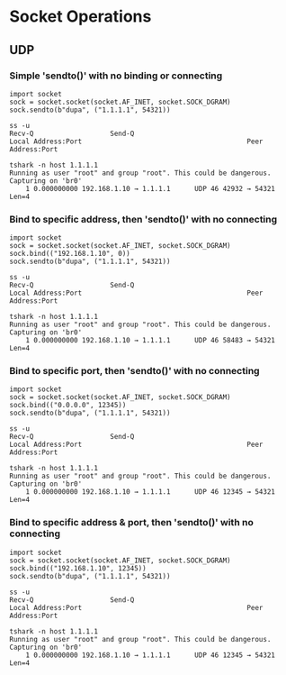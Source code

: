 # Socket Operations

## UDP

### Simple 'sendto()' with no binding or connecting
```
import socket
sock = socket.socket(socket.AF_INET, socket.SOCK_DGRAM)
sock.sendto(b"dupa", ("1.1.1.1", 54321))
```
```
ss -u
Recv-Q                   Send-Q                                       Local Address:Port                                         Peer Address:Port
```
```
tshark -n host 1.1.1.1
Running as user "root" and group "root". This could be dangerous.
Capturing on 'br0'
    1 0.000000000 192.168.1.10 → 1.1.1.1      UDP 46 42932 → 54321 Len=4
```

### Bind to specific address, then 'sendto()' with no connecting
```
import socket
sock = socket.socket(socket.AF_INET, socket.SOCK_DGRAM)
sock.bind(("192.168.1.10", 0))
sock.sendto(b"dupa", ("1.1.1.1", 54321))
```
```
ss -u
Recv-Q                   Send-Q                                       Local Address:Port                                         Peer Address:Port
```
```
tshark -n host 1.1.1.1
Running as user "root" and group "root". This could be dangerous.
Capturing on 'br0'
    1 0.000000000 192.168.1.10 → 1.1.1.1      UDP 46 58483 → 54321 Len=4
```

### Bind to specific port, then 'sendto()' with no connecting
```
import socket
sock = socket.socket(socket.AF_INET, socket.SOCK_DGRAM)
sock.bind(("0.0.0.0", 12345))
sock.sendto(b"dupa", ("1.1.1.1", 54321))
```
```
ss -u
Recv-Q                   Send-Q                                       Local Address:Port                                         Peer Address:Port
```
```
tshark -n host 1.1.1.1
Running as user "root" and group "root". This could be dangerous.
Capturing on 'br0'
    1 0.000000000 192.168.1.10 → 1.1.1.1      UDP 46 12345 → 54321 Len=4
```

### Bind to specific address & port, then 'sendto()' with no connecting
```
import socket
sock = socket.socket(socket.AF_INET, socket.SOCK_DGRAM)
sock.bind(("192.168.1.10", 12345))
sock.sendto(b"dupa", ("1.1.1.1", 54321))
```
```
ss -u
Recv-Q                   Send-Q                                       Local Address:Port                                         Peer Address:Port
```
```
tshark -n host 1.1.1.1
Running as user "root" and group "root". This could be dangerous.
Capturing on 'br0'
    1 0.000000000 192.168.1.10 → 1.1.1.1      UDP 46 12345 → 54321 Len=4
```

